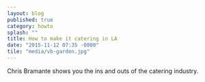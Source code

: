 ```yaml
---
layout: blog
published: true
category: howto
splash: ""
title: How to make it catering in LA
date: "2015-11-12 07:35 -0800"
tile: "media/vb-garden.jpg"
---
```



Chris Bramante shows you the ins and outs of the catering industry.
